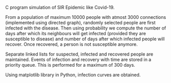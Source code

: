 C program simulation of SIR Epidemic like Covid-19.

From a population of maximum 10000 people with atmost 3000 connections (implemented using directed graph), randomly selected people are first infected with the disease. 
Then using probability we compute the number of days after which its neighbours will get infected (provided they are susceptible to disease) and number of days after which infected people will recover. Once recovered, a person is not susceptible anymore.

Separate linked lists for suspected, infected and recovered people are maintained.
Events of infection and recovery with time are stored in a priority queue.
This is performed for a maximum of 300 days. 

Using matplotlib library in Python, infection curves are obtained.
